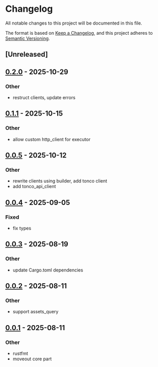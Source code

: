 # Changelog

All notable changes to this project will be documented in this file.

The format is based on [Keep a Changelog](https://keepachangelog.com/en/1.0.0/),
and this project adheres to [Semantic Versioning](https://semver.org/spec/v2.0.0.html).

## [Unreleased]

## [0.2.0](https://github.com/Sild/api_clients_rs/compare/api_clients_core-v0.1.1...api_clients_core-v0.2.0) - 2025-10-29

### Other

- restruct clients, update errors

## [0.1.1](https://github.com/Sild/api_clients_rs/compare/api_clients_core-v0.1.0...api_clients_core-v0.1.1) - 2025-10-15

### Other

- allow custom http_client for executor

## [0.0.5](https://github.com/Sild/api_clients_rs/compare/api_clients_core-v0.0.4...api_clients_core-v0.0.5) - 2025-10-12

### Other

- rewrite clients using builder, add tonco client
- add tonco_api_client

## [0.0.4](https://github.com/Sild/api_clients_rs/compare/api_clients_core-v0.0.3...api_clients_core-v0.0.4) - 2025-09-05

### Fixed

- fix types

## [0.0.3](https://github.com/Sild/api_clients_rs/compare/api_clients_core-v0.0.2...api_clients_core-v0.0.3) - 2025-08-19

### Other

- update Cargo.toml dependencies

## [0.0.2](https://github.com/Sild/api_clients_rs/compare/api_clients_core-v0.0.1...api_clients_core-v0.0.2) - 2025-08-11

### Other

- support assets_query

## [0.0.1](https://github.com/Sild/api_clients_rs/releases/tag/api_clients_core-v0.0.1) - 2025-08-11

### Other

- rustfmt
- moveout core part
